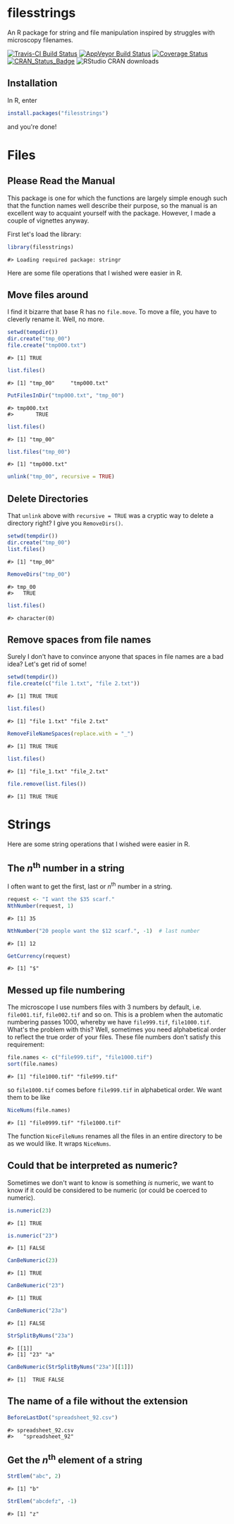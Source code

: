 filesstrings
================

An R package for string and file manipulation inspired by struggles with microscopy filenames.

[![Travis-CI Build Status](https://travis-ci.org/rorynolan/filesstrings.svg?branch=master)](https://travis-ci.org/rorynolan/filesstrings) [![AppVeyor Build Status](https://ci.appveyor.com/api/projects/status/github/rorynolan/filesstrings?branch=master&svg=true)](https://ci.appveyor.com/project/rorynolan/filesstrings) [![Coverage Status](https://img.shields.io/codecov/c/github/rorynolan/filesstrings/master.svg)](https://codecov.io/github/rorynolan/filesstrings?branch=master) [![CRAN\_Status\_Badge](http://www.r-pkg.org/badges/version/filesstrings)](https://cran.r-project.org/package=filesstrings) ![RStudio CRAN downloads](http://cranlogs.r-pkg.org/badges/grand-total/filesstrings)

Installation
------------

In R, enter

``` r
install.packages("filesstrings")
```

and you're done!

Files
=====

Please Read the Manual
----------------------

This package is one for which the functions are largely simple enough such that the function names well describe their purpose, so the manual is an excellent way to acquaint yourself with the package. However, I made a couple of vignettes anyway.

First let's load the library:

``` r
library(filesstrings)
```

    #> Loading required package: stringr

Here are some file operations that I wished were easier in R.

Move files around
-----------------

I find it bizarre that base R has no `file.move`. To move a file, you have to cleverly rename it. Well, no more.

``` r
setwd(tempdir())
dir.create("tmp_00")
file.create("tmp000.txt")
```

    #> [1] TRUE

``` r
list.files()
```

    #> [1] "tmp_00"     "tmp000.txt"

``` r
PutFilesInDir("tmp000.txt", "tmp_00")
```

    #> tmp000.txt 
    #>       TRUE

``` r
list.files()
```

    #> [1] "tmp_00"

``` r
list.files("tmp_00")
```

    #> [1] "tmp000.txt"

``` r
unlink("tmp_00", recursive = TRUE)
```

Delete Directories
------------------

That `unlink` above with `recursive = TRUE` was a cryptic way to delete a directory right? I give you `RemoveDirs()`.

``` r
setwd(tempdir())
dir.create("tmp_00")
list.files()
```

    #> [1] "tmp_00"

``` r
RemoveDirs("tmp_00")
```

    #> tmp_00 
    #>   TRUE

``` r
list.files()
```

    #> character(0)

Remove spaces from file names
-----------------------------

Surely I don't have to convince anyone that spaces in file names are a bad idea? Let's get rid of some!

``` r
setwd(tempdir())
file.create(c("file 1.txt", "file 2.txt"))
```

    #> [1] TRUE TRUE

``` r
list.files()
```

    #> [1] "file 1.txt" "file 2.txt"

``` r
RemoveFileNameSpaces(replace.with = "_")
```

    #> [1] TRUE TRUE

``` r
list.files()
```

    #> [1] "file_1.txt" "file_2.txt"

``` r
file.remove(list.files())
```

    #> [1] TRUE TRUE

Strings
=======

Here are some string operations that I wished were easier in R.

The *n*<sup>th</sup> number in a string
---------------------------------------

I often want to get the first, last or *n*<sup>th</sup> number in a string.

``` r
request <- "I want the $35 scarf."
NthNumber(request, 1)
```

    #> [1] 35

``` r
NthNumber("20 people want the $12 scarf.", -1)  # last number
```

    #> [1] 12

``` r
GetCurrency(request)
```

    #> [1] "$"

Messed up file numbering
------------------------

The microscope I use numbers files with 3 numbers by default, i.e. `file001.tif`, `file002.tif` and so on. This is a problem when the automatic numbering passes 1000, whereby we have `file999.tif`, `file1000.tif`. What's the problem with this? Well, sometimes you need alphabetical order to reflect the true order of your files. These file numbers don't satisfy this requirement:

``` r
file.names <- c("file999.tif", "file1000.tif")
sort(file.names)
```

    #> [1] "file1000.tif" "file999.tif"

so `file1000.tif` comes before `file999.tif` in alphabetical order. We want them to be like

``` r
NiceNums(file.names)
```

    #> [1] "file0999.tif" "file1000.tif"

The function `NiceFileNums` renames all the files in an entire directory to be as we would like. It wraps `NiceNums`.

Could that be interpreted as numeric?
-------------------------------------

Sometimes we don't want to know is something *is* numeric, we want to know if it could be considered to be numeric (or could be coerced to numeric).

``` r
is.numeric(23)
```

    #> [1] TRUE

``` r
is.numeric("23")
```

    #> [1] FALSE

``` r
CanBeNumeric(23)
```

    #> [1] TRUE

``` r
CanBeNumeric("23")
```

    #> [1] TRUE

``` r
CanBeNumeric("23a")
```

    #> [1] FALSE

``` r
StrSplitByNums("23a")
```

    #> [[1]]
    #> [1] "23" "a"

``` r
CanBeNumeric(StrSplitByNums("23a")[[1]])
```

    #> [1]  TRUE FALSE

The name of a file without the extension
----------------------------------------

``` r
BeforeLastDot("spreadsheet_92.csv")
```

    #> spreadsheet_92.csv 
    #>   "spreadsheet_92"

Get the *n*<sup>th</sup> element of a string
--------------------------------------------

``` r
StrElem("abc", 2)
```

    #> [1] "b"

``` r
StrElem("abcdefz", -1)
```

    #> [1] "z"
